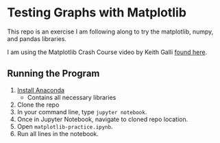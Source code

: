 # Testing Graphs with Matplotlib

This repo is an exercise I am following along to try the matplotlib, numpy, and pandas libraries. 

I am using the Matplotlib Crash Course video by Keith Galli [found here](https://www.youtube.com/watch?v=3Xc3CA655Y4). 

## Running the Program

1. [Install Anaconda](https://docs.anaconda.com)
   * Contains all necessary libraries
2. Clone the repo
3. In your command line, type `jupyter notebook`.
4. Once in Jupyter Notebook, navigate to cloned repo location.
5. Open `matplotlib-practice.ipynb`.
6. Run all lines in the notebook. 